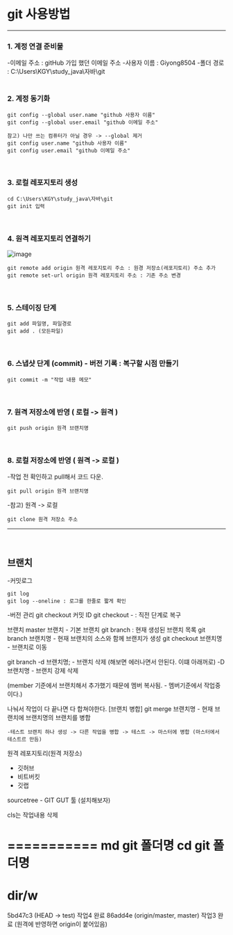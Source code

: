 # git 사용방법
-------------
### 1. 계정 연결 준비물
-이메일 주소 : gitHub 가입 했던 이메일 주소
-사용자 이름 : Giyong8504
-폴더 경로 : C:\Users\KGY\study_java\자바\git
<br>
<br>
### 2. 계정 동기화
```
git config --global user.name "github 사용자 이름"
git config --global user.email "github 이메일 주소"

참고) 나만 쓰는 컴퓨터가 아닐 경우 -> --global 제거
git config user.name "github 사용자 이름"
git config user.email "github 이메일 주소"
```
<br>

### 3. 로컬 레포지토리 생성
```
cd C:\Users\KGY\study_java\자바\git
git init 입력
```
<br>

### 4. 원격 레포지토리 연결하기
![image](https://github.com/Giyong8504/git/assets/128211712/ba304c2f-243d-4db4-82c8-eaa539b38717)

```
git remote add origin 원격 레포지토리 주소 : 원경 저장소(레포지토리) 주소 추가
git remote set-url origin 원격 레포지토리 주소 : 기존 주소 변경
```
<br>

### 5. 스테이징 단계
```
git add 파일명, 파일경로
git add . (모든파일)
```
<br>

### 6. 스냅샷 단계 (commit) - 버전 기록 : 복구할 시점 만들기
```
git commit -m "작업 내용 메모"
```
<br>

### 7. 원격 저장소에 반영 ( 로컬 -> 원격 )
```
git push origin 원격 브랜치명
```
<br>

### 8. 로컬 저장소에 반영 ( 원격 -> 로컬 )
-작업 전 확인하고 pull해서 코드 다운.
```
git pull origin 원격 브랜치명
```

-참고) 원격 -> 로컬
```
git clone 원격 저장소 주소
```

---------------
<br>

## 브랜치
-커밋로그
```
git log
git log --oneline : 로그를 한줄로 짧게 확인
```

-버전 관리
git checkout 커밋 ID
git checkout - : 직전 단계로 복구


브랜치
master 브랜치 - 기본 브랜치
git branch : 현재 생성된 브랜치 목록
git branch 브랜치명 - 현재 브랜치의 소스와 함께 브랜치가 생성
git checkout 브랜치명 - 브랜치로 이동 

git branch -d 브랜치명; - 브랜치 삭제 (해보면 에러나면서 안된다. 이떄 아래꺼로)
	 -D 브랜치명 - 브랜치 강제 삭제 

(member 기준에서 브랜치해서 추가했기 때문에 멤버 복사됨. - 멤버기준에서 작업중이다.)



나눠서 작업이 다 끝나면 다 합쳐야한다.
[브랜치 병합]
git merge 브랜치명 - 현재 브랜치에 브랜치명의 브랜치를 병합

	-테스트 브랜치 하나 생성 -> 다른 작업을 병합 -> 테스트 -> 마스터에 병합 (마스터에서 테스트르 만듬)

원격 레포지토리(원격 저장소)
 - 깃허브
 - 비트버킷
 - 깃랩




sourcetree - GIT GUT 툴 (설치해보자)

cls는 작업내용 삭제

===========
md git 폴더명
cd git 폴더명
=======
dir/w
=====





5bd47c3 (HEAD -> test) 작업4 완료
86add4e (origin/master, master) 작업3 완료  (원격에 반영하면 origin이 붙어있음)
